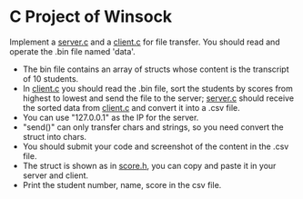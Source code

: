 # C Project of Winsock

Implement a [server.c][s] and a [client.c][c] for file transfer. You should read and operate the .bin file named 'data'.

- The bin file contains an array of structs whose content is the transcript of 10 students.
- In [client.c][c] you should read the .bin file, sort the students by scores from highest to lowest and send the file to the server; [server.c][s] should receive the sorted data from [client.c][c] and convert it into a .csv file.
- You can use "127.0.0.1" as the IP for the server.
- "send()" can only transfer chars and strings, so you need convert the struct into chars.
- You should submit your code and screenshot of the content in the .csv file.
- The struct is shown as in [score.h](./score.h), you can copy and paste it in your server and client.
- Print the student number, name, score in the csv file.

[s]: ./server.c
[c]: ./client.c

